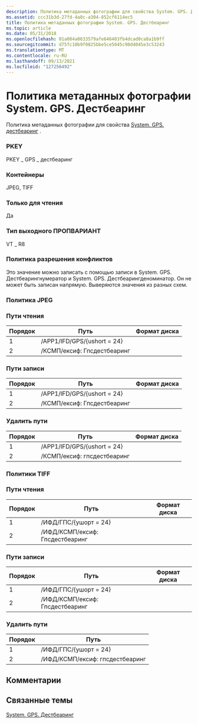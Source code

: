 ```yaml
---
description: Политика метаданных фотографии для свойства System. GPS. Дестбеаринг.
ms.assetid: ccc31b3d-27fd-4a8c-a304-852cf6114ec5
title: Политика метаданных фотографии System. GPS. Дестбеаринг
ms.topic: article
ms.date: 05/31/2018
ms.openlocfilehash: 01a084a0633579afe646403fb4dcad0ca8a1b9ff
ms.sourcegitcommit: d75fc10b9f0825bbe5ce5045c90d4045e3c53243
ms.translationtype: MT
ms.contentlocale: ru-RU
ms.lasthandoff: 09/13/2021
ms.locfileid: "127256492"
---
```

# <a name="systemgpsdestbearing-photo-metadata-policy"></a>Политика метаданных фотографии System. GPS. Дестбеаринг

Политика метаданных фотографии для свойства [System. GPS. дестбеаринг](../properties/props-system-gps-destbearing.md) .

### <a name="pkey"></a>PKEY

PKEY \_ GPS \_ дестбеаринг

### <a name="containers"></a>Контейнеры

JPEG, TIFF

### <a name="read-only"></a>Только для чтения

Да

### <a name="output-propvariant-type"></a>Тип выходного ПРОПВАРИАНТ

VT \_ R8

### <a name="conflict-resolution-policy"></a>Политика разрешения конфликтов

Это значение можно записать с помощью записи в System. GPS. Дестбеарингнумератор и System. GPS. Дестбеарингденоминатор. Он не может быть записан напрямую. Выверяются значения из разных схем.

### <a name="jpeg-policy"></a>Политика JPEG

### <a name="read-paths"></a>Пути чтения



| Порядок | Путь                      | Формат диска |
|-------|---------------------------|-------------|
| 1     | /APP1/IFD/GPS/{ushort = 24} |             |
| 2     | /КСМП/ексиф: Гпсдестбеаринг  |             |



 

### <a name="write-paths"></a>Пути записи



| Порядок | Путь                      | Формат диска |
|-------|---------------------------|-------------|
| 1     | /APP1/IFD/GPS/{ushort = 24} |             |
| 2     | /КСМП/ексиф: Гпсдестбеаринг  |             |



 

### <a name="remove-paths"></a>Удалить пути



| Порядок | Путь                      | Формат диска |
|-------|---------------------------|-------------|
| 1     | /APP1/IFD/GPS/{ushort = 24} |             |
| 2     | /КСМП/ексиф: гпсдестбеаринг  |             |



 

### <a name="tiff-policies"></a>Политики TIFF

### <a name="read-paths"></a>Пути чтения



| Порядок | Путь                         | Формат диска |
|-------|------------------------------|-------------|
| 1     | /ИФД/ГПС/{ушорт = 24}         |             |
| 2     | /ИФД/КСМП/ексиф: Гпсдестбеаринг |             |



 

### <a name="write-paths"></a>Пути записи



| Порядок | Путь                         | Формат диска |
|-------|------------------------------|-------------|
| 1     | /ИФД/ГПС/{ушорт = 24}         |             |
| 2     | /ИФД/КСМП/ексиф: Гпсдестбеаринг |             |



 

### <a name="remove-paths"></a>Удалить пути



| Порядок | Путь                         |
|-------|------------------------------|
| 1     | /ИФД/ГПС/{ушорт = 24}         |
| 2     | /ИФД/КСМП/ексиф: гпсдестбеаринг |



 

## <a name="remarks"></a>Комментарии

## <a name="related-topics"></a>Связанные темы

<dl> <dt>

[System. GPS. Дестбеаринг](../properties/props-system-gps-destbearing.md)
</dt> </dl>

 

 

